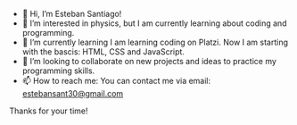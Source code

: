 - 👋 Hi, I’m Esteban Santiago!
- 👀 I’m interested in physics, but I am currently learning about coding and programming.
- 🌱 I’m currently learning I am learning coding on Platzi. Now I am starting with the bascis: HTML, CSS and JavaScript.
- 💞️ I’m looking to collaborate on new projects and ideas to practice my programming skills.
- 📫 How to reach me: You can contact me via email: estebansant30@gmail.com

Thanks for your time!
